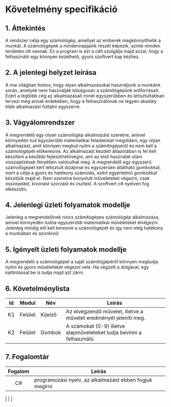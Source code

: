 ﻿# Követelmény specifikáció

## 1. Áttekintés

A rendszer célja egy számológép, amellyel az emberek megkönnyíthetik a munkát. A számológépek a mindennapjaink részét képezik, szinte minden területen ott vannak. Ez a program is ezt a célt szolgálja majd azzal, hogy a felhasználó egy könnyen kezelhető, gyors szoftvert kap kézhez.


## 2. A jelenlegi helyzet leírása

A mai világban fontos, hogy olyan alkalmazásokat használjunk a munkánk során, amelyek nem használják túlságosan a számítógépünk erőforrásait. Ezért a legtöbb cég az alkalmazásait minél egyszerűbben és letisztultabban tervezi meg annak érdekében, hogy a felhasználónak ne legyen akadály több alkalmazást futtatni egyszerre.

## 3. Vágyálomrendszer

A megrendelő egy olyan számológép alkalmazást szeretne, amivel könnyedén tud egyszerűbb matematikai feladatokat megoldani, egy olyan alkalmazást, amit könnyen megtud nyitni a számítógépéről és nem kell a számológépét előkeresnie. Az alkalmazást kezdeti állapotában is fel kell készíteni a későbbi fejleszthetőségre, ami az első használat utáni visszajelzések fényében valósulhat meg. A megrendelő egy egyszerű számológépet kért letisztult dizájnnal és egyszerűen átlátható gombokkal, mert a célja a gyors és hatékony számolás, ezért egyértelmű gombokkal készítjük majd el. Nem szeretne bonyolult műveleteket végezni, csak összeadást, kivonást szorzást és osztást. A szoftvert c# nyelven fog elkészülni.

## 4. Jelenlegi üzleti folyamatok modellje
Jelenleg a megrendelőnek nincs számítógépes számológép alkalmazása, amivel könnyedén tudna egyszerűbb matematikai műveleteket elvégezni. Jelenleg mindig elő kell keresnie a számológépét és így nem elég hatékony a munkában és azonkívül



## 5. Igényelt üzleti folyamatok modellje

A megrendelő a számológépet a saját számítógépéről könnyen megtudja nyitni és gyors műveleteket végezni vele. Ha végzett a dolgával, egy kattintással be is tudja majd azt zárni.



## 6. Követelménylista

| Id | Modul | Név | Leírás |
| :---: | --- | --- | --- |
| K1 | Felület | Kijelző | Az elvégzendő művelet, illetve a művelet eredményét jeleníti meg. |
| K2 | Felület | Gombok | A számokat (0-9) illetve alapműveleteket tudja bevinni a felhasználó. |

## 7. Fogalomtár
| Fogalom | Leírás |
| :---: | --- |
| C#| programozási nyelv, az alkalmazást ebben fogjuk megírni|


|  |  |
